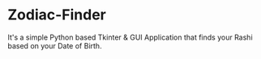 # Zodiac-Finder
It's a simple Python based Tkinter &amp; GUI Application that finds your Rashi based on your Date of Birth.
